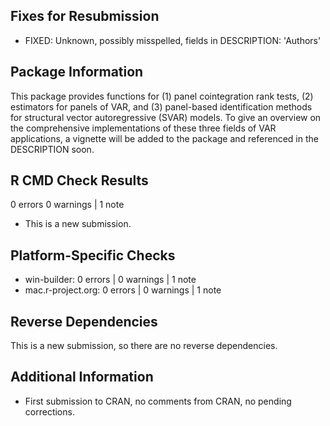 ## Fixes for Resubmission
- FIXED: Unknown, possibly misspelled, fields in DESCRIPTION: 'Authors' 

## Package Information
This package provides functions for (1) panel cointegration rank tests, (2) estimators for panels of VAR, and (3) panel-based identification methods for structural vector autoregressive (SVAR) models.
To give an overview on the comprehensive implementations of these three fields of VAR applications, a vignette will be added to the package and referenced in the DESCRIPTION soon.  

## R CMD Check Results
0 errors   0 warnings | 1 note
- This is a new submission.

## Platform-Specific Checks
- win-builder: 0 errors | 0 warnings | 1 note
- mac.r-project.org: 0 errors | 0 warnings | 1 note

## Reverse Dependencies
This is a new submission, so there are no reverse dependencies.

## Additional Information
- First submission to CRAN, no comments from CRAN, no pending corrections.
